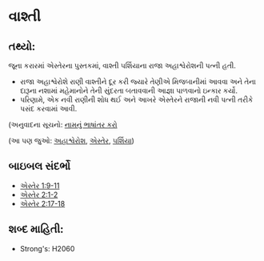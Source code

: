 # વાશ્તી

## તથ્યો: 

જૂના કરારમાં એસ્તેરના પુસ્તકમાં, વાશ્તી પર્શિયાના રાજા અહાશ્વેરોશની પત્ની હતી.

* રાજા અહાશ્વેરોશે રાણી વાશ્તીને દૂર કરી જ્યારે તેણીએ મિજબાનીમાં આવવા અને તેના દારૂના નશામાં મહેમાનોને તેની સુંદરતા બતાવવાની આજ્ઞા પાળવાનો ઇન્કાર કર્યો.
* પરિણામે, એક નવી રાણીની શોધ થઈ અને આખરે એસ્તેરને રાજાની નવી પત્ની તરીકે પસંદ કરવામાં આવી.

(અનુવાદના સૂચનો: [નામનું ભાષાંતર કરો](rc://gu/ta/man/translate/translate-names)

(આ પણ જુઓ: [અહાશ્વેરોશ](../names/ahasuerus.md), [એસ્તેર](../names/esther.md), [પર્શિયા](../names/persia.md))

## બાઇબલ સંદર્ભો

* [એસ્તેર 1:9-11](rc://gu/tn/help/est/01/09)
* [એસ્તેર  2:1-2](rc://gu/tn/help/est/02/01)
* [એસ્તેર 2:17-18](rc://gu/tn/help/est/02/17)

## શબ્દ માહિતી: 

* Strong's: H2060
